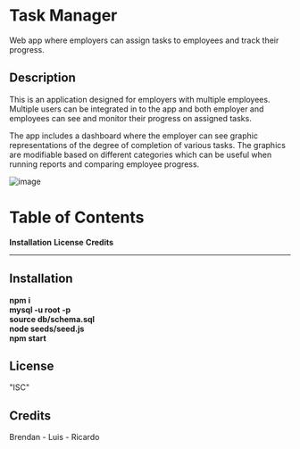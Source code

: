 # Task Manager

Web app where employers can assign tasks to employees and track their progress.

## Description

This is an application designed for employers with multiple employees. Multiple users can be integrated in to the app and both employer and employees can see and monitor their progress on assigned tasks.

The app includes a dashboard where the employer can see graphic representations of the degree of completion of various tasks. The graphics are modifiable based on different categories which can be useful when running reports and comparing employee progress.

![image](https://user-images.githubusercontent.com/57916204/145713613-f9627360-2120-4295-a948-6204d8ebea29.png)


# Table of Contents

**Installation**
**License**
**Credits**

---

## Installation

**npm i**<br>
**mysql -u root -p**<br>
**source db/schema.sql**<br>
**node seeds/seed.js**<br>
**npm start**<br>

## License

"ISC"

## Credits

Brendan - Luis - Ricardo
